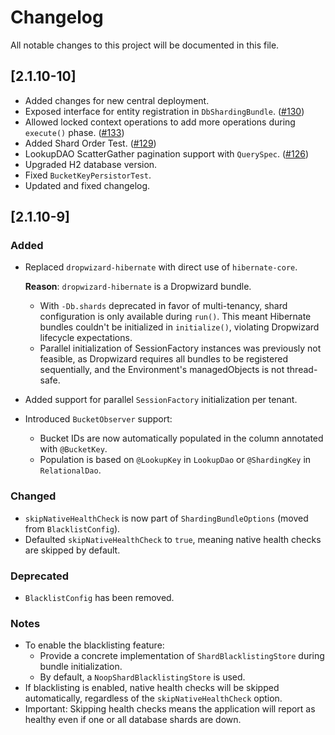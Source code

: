 # Changelog

All notable changes to this project will be documented in this file.

## [2.1.10-10]
- Added changes for new central deployment.
- Exposed interface for entity registration in `DbShardingBundle`. ([#130](https://github.com/santanusinha/dropwizard-db-sharding-bundle/pull/130))
- Allowed locked context operations to add more operations during `execute()` phase. ([#133](https://github.com/santanusinha/dropwizard-db-sharding-bundle/pull/133))
- Added Shard Order Test. ([#129](https://github.com/santanusinha/dropwizard-db-sharding-bundle/pull/129))
- LookupDAO ScatterGather pagination support with `QuerySpec`. ([#126](https://github.com/santanusinha/dropwizard-db-sharding-bundle/pull/126))
- Upgraded H2 database version.
- Fixed `BucketKeyPersistorTest`.
- Updated and fixed changelog.

## [2.1.10-9]

### Added
- Replaced `dropwizard-hibernate` with direct use of `hibernate-core`.

  **Reason**: `dropwizard-hibernate` is a Dropwizard bundle.
  - With `-Db.shards` deprecated in favor of multi-tenancy, shard configuration is only available during `run()`. This meant Hibernate bundles couldn't be initialized in `initialize()`, violating Dropwizard lifecycle expectations. 
  - Parallel initialization of SessionFactory instances was previously not feasible, as Dropwizard requires all bundles to be registered sequentially, and the Environment's managedObjects is not thread-safe.
  
- Added support for parallel `SessionFactory` initialization per tenant.
- Introduced `BucketObserver` support:
  - Bucket IDs are now automatically populated in the column annotated with `@BucketKey`.
  - Population is based on `@LookupKey` in `LookupDao` or `@ShardingKey` in `RelationalDao`.

### Changed
- `skipNativeHealthCheck` is now part of `ShardingBundleOptions` (moved from `BlacklistConfig`).
- Defaulted `skipNativeHealthCheck` to `true`, meaning native health checks are skipped by default.

### Deprecated
- `BlacklistConfig` has been removed.

### Notes
- To enable the blacklisting feature:
  - Provide a concrete implementation of `ShardBlacklistingStore` during bundle initialization.
  - By default, a `NoopShardBlacklistingStore` is used.
- If blacklisting is enabled, native health checks will be skipped automatically, regardless of the `skipNativeHealthCheck` option.
- Important: Skipping health checks means the application will report as healthy even if one or all database shards are down.